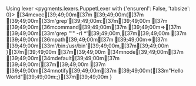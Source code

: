 Using lexer <pygments.lexers.PuppetLexer with {'ensurenl': False, 'tabsize': 0}>
[34mexec[39;49;00m[37m [39;49;00m{[37m [39;49;00m[33m'grep'[39;49;00m:[37m[39;49;00m
[37m    [39;49;00m[36mcommand[39;49;00m[37m [39;49;00m=>[37m [39;49;00m[33m'grep "\'" -rI *'[39;49;00m,[37m[39;49;00m
[37m    [39;49;00m[36mpath[39;49;00m[37m    [39;49;00m=>[37m [39;49;00m[33m'/bin:/usr/bin'[39;49;00m,[37m[39;49;00m
}[37m[39;49;00m
[37m[39;49;00m
[34mnode[39;49;00m[37m [39;49;00m[34mdefault[39;49;00m[37m [39;49;00m{[37m[39;49;00m
[37m    [39;49;00m[34mnotify[39;49;00m[37m [39;49;00m{[33m"Hello World"[39;49;00m:;}[37m[39;49;00m
}
